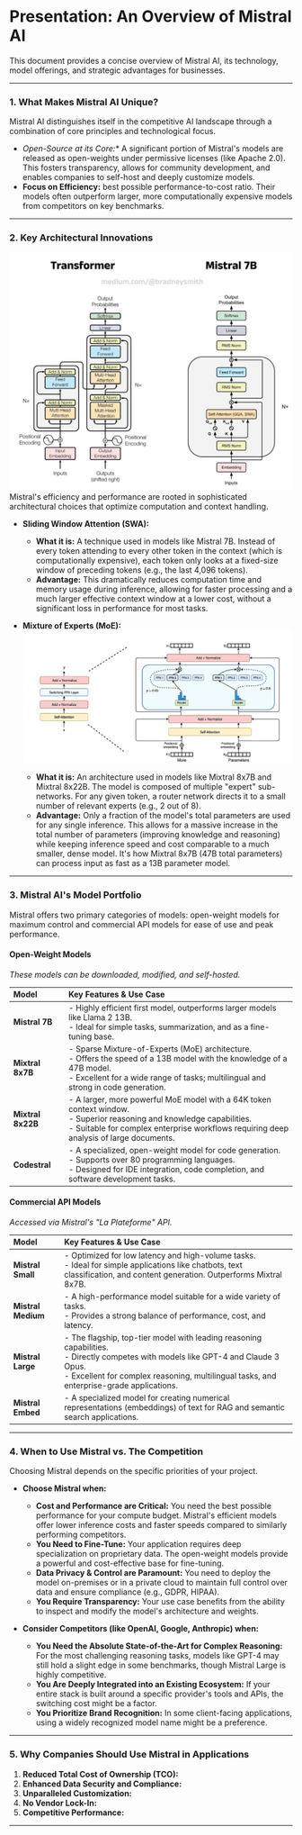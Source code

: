 # Presentation: An Overview of Mistral AI

This document provides a concise overview of Mistral AI, its technology, model offerings, and strategic advantages for businesses.

---

### 1. What Makes Mistral AI Unique?

Mistral AI distinguishes itself in the competitive AI landscape through a combination of core principles and technological focus.

* **Open-Source at its Core*:** A significant portion of Mistral's models are released as open-weights under permissive licenses (like Apache 2.0). This fosters transparency, allows for community development, and enables companies to self-host and deeply customize models.
* **Focus on Efficiency:** best possible performance-to-cost ratio. Their models often outperform larger, more computationally expensive models from competitors on key benchmarks.

---

### 2. Key Architectural Innovations
![alt text](mistral-architecture.png)
Mistral's efficiency and performance are rooted in sophisticated architectural choices that optimize computation and context handling.

* **Sliding Window Attention (SWA):**
    * **What it is:** A technique used in models like Mistral 7B. Instead of every token attending to every other token in the context (which is computationally expensive), each token only looks at a fixed-size window of preceding tokens (e.g., the last 4,096 tokens).
    * **Advantage:** This dramatically reduces computation time and memory usage during inference, allowing for faster processing and a much larger effective context window at a lower cost, without a significant loss in performance for most tasks.

* **Mixture of Experts (MoE):**
![alt text](smoe-architecture.png)
    * **What it is:** An architecture used in models like Mixtral 8x7B and Mixtral 8x22B. The model is composed of multiple "expert" sub-networks. For any given token, a router network directs it to a small number of relevant experts (e.g., 2 out of 8).
    * **Advantage:** Only a fraction of the model's total parameters are used for any single inference. This allows for a massive increase in the total number of parameters (improving knowledge and reasoning) while keeping inference speed and cost comparable to a much smaller, dense model. It's how Mixtral 8x7B (47B total parameters) can process input as fast as a 13B parameter model.

---

### 3. Mistral AI's Model Portfolio

Mistral offers two primary categories of models: open-weight models for maximum control and commercial API models for ease of use and peak performance.

#### Open-Weight Models
*These models can be downloaded, modified, and self-hosted.*

| Model | Key Features & Use Case |
| :--- | :--- |
| **Mistral 7B** | - Highly efficient first model, outperforms larger models like Llama 2 13B. <br> - Ideal for simple tasks, summarization, and as a fine-tuning base. |
| **Mixtral 8x7B** | - Sparse Mixture-of-Experts (MoE) architecture. <br> - Offers the speed of a 13B model with the knowledge of a 47B model. <br> - Excellent for a wide range of tasks; multilingual and strong in code generation. |
| **Mixtral 8x22B** | - A larger, more powerful MoE model with a 64K token context window. <br> - Superior reasoning and knowledge capabilities. <br> - Suitable for complex enterprise workflows requiring deep analysis of large documents. |
| **Codestral** | - A specialized, open-weight model for code generation. <br> - Supports over 80 programming languages. <br> - Designed for IDE integration, code completion, and software development tasks. |

#### Commercial API Models
*Accessed via Mistral's "La Plateforme" API.*

| Model | Key Features & Use Case |
| :--- | :--- |
| **Mistral Small** | - Optimized for low latency and high-volume tasks. <br> - Ideal for simple applications like chatbots, text classification, and content generation. Outperforms Mixtral 8x7B. |
| **Mistral Medium** | - A high-performance model suitable for a wide variety of tasks. <br> - Provides a strong balance of performance, cost, and latency. |
| **Mistral Large** | - The flagship, top-tier model with leading reasoning capabilities. <br> - Directly competes with models like GPT-4 and Claude 3 Opus. <br> - Excellent for complex reasoning, multilingual tasks, and enterprise-grade applications. |
| **Mistral Embed** | - A specialized model for creating numerical representations (embeddings) of text for RAG and semantic search applications. |

---

### 4. When to Use Mistral vs. The Competition

Choosing Mistral depends on the specific priorities of your project.

* **Choose Mistral when:**
    * **Cost and Performance are Critical:** You need the best possible performance for your compute budget. Mistral's efficient models offer lower inference costs and faster speeds compared to similarly performing competitors.
    * **You Need to Fine-Tune:** Your application requires deep specialization on proprietary data. The open-weight models provide a powerful and cost-effective base for fine-tuning.
    * **Data Privacy & Control are Paramount:** You need to deploy the model on-premises or in a private cloud to maintain full control over data and ensure compliance (e.g., GDPR, HIPAA).
    * **You Require Transparency:** Your use case benefits from the ability to inspect and modify the model's architecture and weights.

* **Consider Competitors (like OpenAI, Google, Anthropic) when:**
    * **You Need the Absolute State-of-the-Art for Complex Reasoning:** For the most challenging reasoning tasks, models like GPT-4 may still hold a slight edge in some benchmarks, though Mistral Large is highly competitive.
    * **You Are Deeply Integrated into an Existing Ecosystem:** If your entire stack is built around a specific provider's tools and APIs, the switching cost might be a factor.
    * **You Prioritize Brand Recognition:** In some client-facing applications, using a widely recognized model name might be a preference.

---

### 5. Why Companies Should Use Mistral in Applications

1.  **Reduced Total Cost of Ownership (TCO):** 
2.  **Enhanced Data Security and Compliance:** 
3.  **Unparalleled Customization:** 
4.  **No Vendor Lock-In:** 
5.  **Competitive Performance:** 
---
